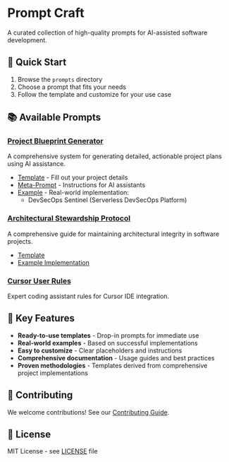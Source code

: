 # Prompt Craft

A curated collection of high-quality prompts for AI-assisted software development.

## 🚀 Quick Start
1. Browse the `prompts` directory
2. Choose a prompt that fits your needs
3. Follow the template and customize for your use case

## 📚 Available Prompts

### [Project Blueprint Generator](prompts/project_blueprint_generator/)
A comprehensive system for generating detailed, actionable project plans using AI assistance.
- [Template](prompts/project_blueprint_generator/template.md) - Fill out your project details
- [Meta-Prompt](prompts/project_blueprint_generator/meta_prompt.md) - Instructions for AI assistants
- [Example](prompts/project_blueprint_generator/examples/) - Real-world implementation:
  - DevSecOps Sentinel (Serverless DevSecOps Platform)

### [Architectural Stewardship Protocol](prompts/architectural_stewardship_protocol/)
A comprehensive guide for maintaining architectural integrity in software projects.
- [Template](prompts/architectural_stewardship_protocol/template.md)
- [Example Implementation](prompts/architectural_stewardship_protocol/example.md)

### [Cursor User Rules](prompts/cursor_user_rules)
Expert coding assistant rules for Cursor IDE integration.

## 🎯 Key Features
- **Ready-to-use templates** - Drop-in prompts for immediate use
- **Real-world examples** - Based on successful implementations
- **Easy to customize** - Clear placeholders and instructions
- **Comprehensive documentation** - Usage guides and best practices
- **Proven methodologies** - Templates derived from comprehensive project implementations

## 🤝 Contributing
We welcome contributions! See our [Contributing Guide](CONTRIBUTING.md).

## 📄 License
MIT License - see [LICENSE](LICENSE) file 
